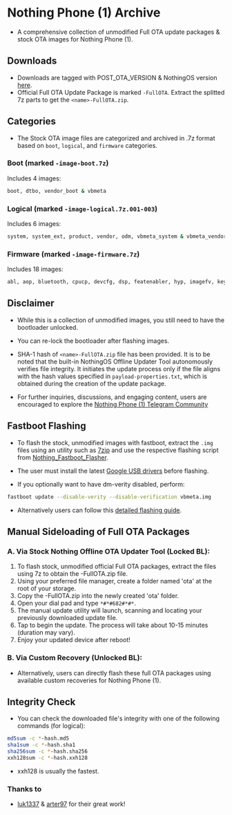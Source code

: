 # Nothing Phone (1) Archive

* A comprehensive collection of unmodified Full OTA update packages & stock OTA images for Nothing Phone (1).


## Downloads

- Downloads are tagged with POST_OTA_VERSION & NothingOS version [here](https://github.com/spike0en/Nothing_SDM_Archive/releases?q=spacewar&expanded=true).
- Official Full OTA Update Package is marked `-FullOTA`. Extract the splitted 7z parts to get the `<name>-FullOTA.zip`.

## Categories

- The Stock OTA image files are categorized and archived in .7z format based on `boot`, `logical`, and `firmware` categories.

### Boot (marked `-image-boot.7z`)

Includes 4 images:
```bash
boot, dtbo, vendor_boot & vbmeta
```
### Logical (marked `-image-logical.7z.001-003`)

Includes 6 images:
```bash
system, system_ext, product, vendor, odm, vbmeta_system & vbmeta_vendor
```
### Firmware (marked `-image-firmware.7z`)

Includes 18 images:
```bash
abl, aop, bluetooth, cpucp, devcfg, dsp, featenabler, hyp, imagefv, keymaster, modem, multiimgoem, qupfw, shrm, tz, uefisecapp, xbl & xbl_config
```

## Disclaimer

- While this is a collection of unmodified images, you still need to have the bootloader unlocked.

- You can re-lock the bootloader after flashing images.

- SHA-1 hash of `<name>-FullOTA.zip` file has been provided. It is to be noted that the built-in NothingOS Offline Updater Tool autonomously verifies file integrity. It initiates the update process only if the file aligns with the hash values specified in `payload-properties.txt`, which is obtained during the creation of the update package.

- For further inquiries, discussions, and engaging content, users are encouraged to explore the [Nothing Phone (1) Telegram Community](https://t.me/NothingPhone1)
  
## Fastboot Flashing

- To flash the stock, unmodified images with fastboot, extract the `.img` files using an utility such as [7zip](https://7-zip.org/download.html) and use the respective flashing script from [Nothing_Fastboot_Flasher](https://github.com/spike0en/Nothing_Fastboot_Flasher/tree/spacewar).

- The user must install the latest [Google USB drivers](https://developer.android.com/studio/run/win-usb) before flashing.
  
- If you optionally want to have dm-verity disabled, perform:

``` bash
fastboot update --disable-verity --disable-verification vbmeta.img
```
- Alternatively users can follow this [detailed flashing guide](https://telegra.ph/Guide-for-flashing-Stock-ROM-on-Nothing-Phone-2-04-22).

## Manual Sideloading of Full OTA Packages

### A. Via Stock Nothing Offline OTA Updater Tool (Locked BL): 

1. To flash stock, unmodified official Full OTA packages, extract the files using 7z to obtain the <name>-FullOTA.zip file.
2. Using your preferred file manager, create a folder named 'ota' at the root of your storage.
3. Copy the <name>-FullOTA.zip into the newly created 'ota' folder.
4. Open your dial pad and type `*#*#682#*#*`.
5. The manual update utility will launch, scanning and locating your previously downloaded update file.
6. Tap to begin the update. The process will take about 10-15 minutes (duration may vary).
7. Enjoy your updated device after reboot!

### B. Via Custom Recovery (Unlocked BL):

- Alternatively, users can directly flash these full OTA packages using available custom recoveries for Nothing Phone (1).


## Integrity Check

- You can check the downloaded file's integrity with one of the following commands (for logical):

``` bash
md5sum -c *-hash.md5
sha1sum -c *-hash.sha1
sha256sum -c *-hash.sha256
xxh128sum -c *-hash.xxh128
```

- xxh128 is usually the fastest.


### Thanks to
- [luk1337](https://github.com/luk1337/oplus_archive) & [arter97](https://github.com/arter97/nothing_archive) for their great work!
